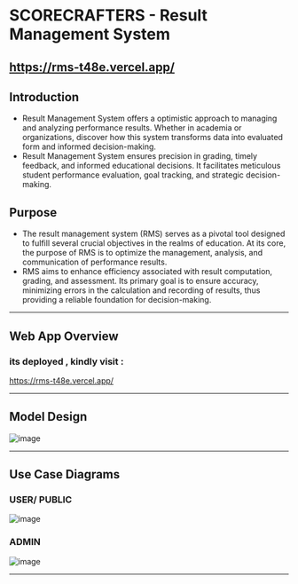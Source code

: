 # SCORECRAFTERS - Result Management System
## https://rms-t48e.vercel.app/

## Introduction 
- Result Management System offers a optimistic approach to managing and analyzing performance results. Whether in academia or organizations, discover how this system transforms data into evaluated form and informed decision-making.
- Result Management System ensures precision in grading, timely feedback, and informed educational decisions. It facilitates meticulous student performance evaluation, goal tracking, and strategic decision-making.

## Purpose
- The result management system (RMS) serves as a pivotal tool designed to fulfill several crucial objectives in the realms of education. At its core, the purpose of RMS is to optimize the management, analysis, and communication of performance results. 
- RMS aims to enhance efficiency associated with result computation, grading, and assessment. Its primary goal is to ensure accuracy, minimizing errors in the calculation and recording of results, thus providing a reliable foundation for decision-making.
-------------------------------
## Web App Overview

### its deployed , kindly visit : 
https://rms-t48e.vercel.app/

-------------------------------
## Model Design
![image](https://github.com/user-attachments/assets/50839199-fd3e-4e84-bc52-63ce1dabafe7)

-------------------------------
## Use Case Diagrams

### USER/ PUBLIC
![image](https://github.com/user-attachments/assets/7c16b8fb-43a6-4a61-9a62-3a91b29857d9)
### ADMIN
![image](https://github.com/user-attachments/assets/535a1aa2-0655-4453-8c14-edbc66b742aa)

-------------------------------

